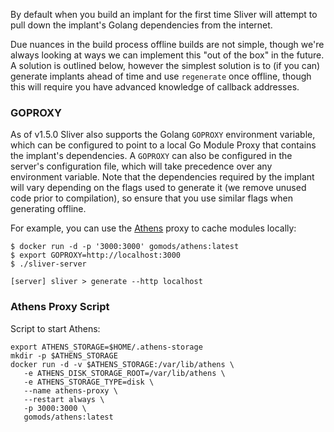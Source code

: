 By default when you build an implant for the first time Sliver will attempt to pull down the implant's Golang dependencies from the internet.

Due nuances in the build process offline builds are not simple, though we're always looking at ways we can implement this "out of the box" in the future. A solution is outlined below, however the simplest solution is to (if you can) generate implants ahead of time and use `regenerate` once offline, though this will require you have advanced knowledge of callback addresses.

### GOPROXY

As of v1.5.0 Sliver also supports the Golang `GOPROXY` environment variable, which can be configured to point to a local Go Module Proxy that contains the implant's dependencies. A `GOPROXY` can also be configured in the server's configuration file, which will take precedence over any environment variable. Note that the dependencies required by the implant will vary depending on the flags used to generate it (we remove unused code prior to compilation), so ensure that you use similar flags when generating offline.

For example, you can use the [Athens](https://docs.gomods.io/) proxy to cache modules locally:

```
$ docker run -d -p '3000:3000' gomods/athens:latest
$ export GOPROXY=http://localhost:3000
$ ./sliver-server

[server] sliver > generate --http localhost
```

### Athens Proxy Script

Script to start Athens:

```
export ATHENS_STORAGE=$HOME/.athens-storage
mkdir -p $ATHENS_STORAGE
docker run -d -v $ATHENS_STORAGE:/var/lib/athens \
   -e ATHENS_DISK_STORAGE_ROOT=/var/lib/athens \
   -e ATHENS_STORAGE_TYPE=disk \
   --name athens-proxy \
   --restart always \
   -p 3000:3000 \
   gomods/athens:latest
```
